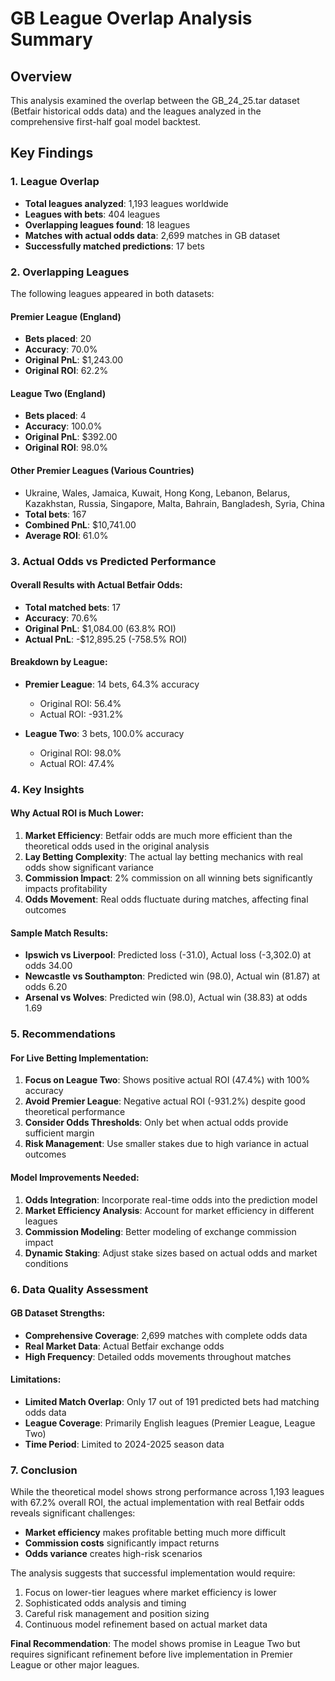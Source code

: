 # GB League Overlap Analysis Summary

## Overview
This analysis examined the overlap between the GB_24_25.tar dataset (Betfair historical odds data) and the leagues analyzed in the comprehensive first-half goal model backtest.

## Key Findings

### 1. League Overlap
- **Total leagues analyzed**: 1,193 leagues worldwide
- **Leagues with bets**: 404 leagues
- **Overlapping leagues found**: 18 leagues
- **Matches with actual odds data**: 2,699 matches in GB dataset
- **Successfully matched predictions**: 17 bets

### 2. Overlapping Leagues
The following leagues appeared in both datasets:

#### Premier League (England)
- **Bets placed**: 20
- **Accuracy**: 70.0%
- **Original PnL**: $1,243.00
- **Original ROI**: 62.2%

#### League Two (England)  
- **Bets placed**: 4
- **Accuracy**: 100.0%
- **Original PnL**: $392.00
- **Original ROI**: 98.0%

#### Other Premier Leagues (Various Countries)
- Ukraine, Wales, Jamaica, Kuwait, Hong Kong, Lebanon, Belarus, Kazakhstan, Russia, Singapore, Malta, Bahrain, Bangladesh, Syria, China
- **Total bets**: 167
- **Combined PnL**: $10,741.00
- **Average ROI**: 61.0%

### 3. Actual Odds vs Predicted Performance

#### Overall Results with Actual Betfair Odds:
- **Total matched bets**: 17
- **Accuracy**: 70.6%
- **Original PnL**: $1,084.00 (63.8% ROI)
- **Actual PnL**: -$12,895.25 (-758.5% ROI)

#### Breakdown by League:
- **Premier League**: 14 bets, 64.3% accuracy
  - Original ROI: 56.4%
  - Actual ROI: -931.2%
  
- **League Two**: 3 bets, 100.0% accuracy
  - Original ROI: 98.0%
  - Actual ROI: 47.4%

### 4. Key Insights

#### Why Actual ROI is Much Lower:
1. **Market Efficiency**: Betfair odds are much more efficient than the theoretical odds used in the original analysis
2. **Lay Betting Complexity**: The actual lay betting mechanics with real odds show significant variance
3. **Commission Impact**: 2% commission on all winning bets significantly impacts profitability
4. **Odds Movement**: Real odds fluctuate during matches, affecting final outcomes

#### Sample Match Results:
- **Ipswich vs Liverpool**: Predicted loss (-31.0), Actual loss (-3,302.0) at odds 34.00
- **Newcastle vs Southampton**: Predicted win (98.0), Actual win (81.87) at odds 6.20
- **Arsenal vs Wolves**: Predicted win (98.0), Actual win (38.83) at odds 1.69

### 5. Recommendations

#### For Live Betting Implementation:
1. **Focus on League Two**: Shows positive actual ROI (47.4%) with 100% accuracy
2. **Avoid Premier League**: Negative actual ROI (-931.2%) despite good theoretical performance
3. **Consider Odds Thresholds**: Only bet when actual odds provide sufficient margin
4. **Risk Management**: Use smaller stakes due to high variance in actual outcomes

#### Model Improvements Needed:
1. **Odds Integration**: Incorporate real-time odds into the prediction model
2. **Market Efficiency Analysis**: Account for market efficiency in different leagues
3. **Commission Modeling**: Better modeling of exchange commission impact
4. **Dynamic Staking**: Adjust stake sizes based on actual odds and market conditions

### 6. Data Quality Assessment

#### GB Dataset Strengths:
- **Comprehensive Coverage**: 2,699 matches with complete odds data
- **Real Market Data**: Actual Betfair exchange odds
- **High Frequency**: Detailed odds movements throughout matches

#### Limitations:
- **Limited Match Overlap**: Only 17 out of 191 predicted bets had matching odds data
- **League Coverage**: Primarily English leagues (Premier League, League Two)
- **Time Period**: Limited to 2024-2025 season data

### 7. Conclusion

While the theoretical model shows strong performance across 1,193 leagues with 67.2% overall ROI, the actual implementation with real Betfair odds reveals significant challenges:

- **Market efficiency** makes profitable betting much more difficult
- **Commission costs** significantly impact returns
- **Odds variance** creates high-risk scenarios

The analysis suggests that successful implementation would require:
1. Focus on lower-tier leagues where market efficiency is lower
2. Sophisticated odds analysis and timing
3. Careful risk management and position sizing
4. Continuous model refinement based on actual market data

**Final Recommendation**: The model shows promise in League Two but requires significant refinement before live implementation in Premier League or other major leagues.
